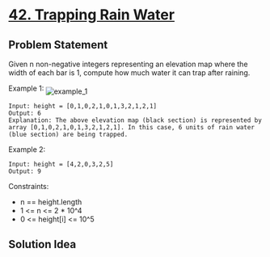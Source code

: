 # [42. Trapping Rain Water](https://leetcode.com/problems/trapping-rain-water/)

## Problem Statement
Given n non-negative integers representing an elevation map where the width of each bar is 1, compute how much water it can trap after raining.

Example 1:
<img align="middle" src="https://assets.leetcode.com/uploads/2018/10/22/rainwatertrap.png" alt="example_1"/>
```
Input: height = [0,1,0,2,1,0,1,3,2,1,2,1]
Output: 6
Explanation: The above elevation map (black section) is represented by array [0,1,0,2,1,0,1,3,2,1,2,1]. In this case, 6 units of rain water (blue section) are being trapped.
```
Example 2:
```
Input: height = [4,2,0,3,2,5]
Output: 9
```

Constraints:
* n == height.length
* 1 <= n <= 2 * 10^4
* 0 <= height[i] <= 10^5

## Solution Idea

